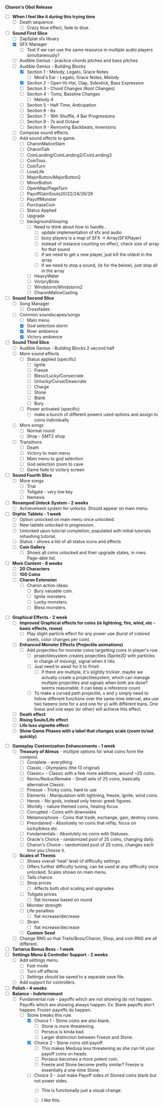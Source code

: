 **Charon's Obol Release**
- [ ] **When I feel like it during this trying time**
	- [ ] Death sequence.
		- [ ] Crazy blue effect, fade to blue.
- [ ] **Sound First Slice**
	- [ ] ZapSplat sfx library
	- [x] SFX Manager
		- [ ] Test if we can use the same resource in multiple audio players simultaneously?
	- [ ] Audible Genius - practice chords pitches and bass pitches
	- [ ] Audible Genius - Building Blocks
		- [x] Section 1 - Melody, Legato, Grace Notes
			- [ ] Mind's Ear - Legato, Grace Notes, Melody
		- [x] Section 2 - Open Hi-Hat, Clap, Sidestick, Bass Expression
		- [ ] Section 3 - Chord Changes (Root Changes)
		- [ ] Section 4 - Toms, Bassline Changes
			- [ ]  Melody 4
		- [ ] Section 5 - Half Time, Anticipation
		- [ ] Section 6 - 6s
		- [ ] Section 7 - 16th Shuffle, 4 Bar Progressions
		- [ ] Section 8 - 7s and Octave
		- [ ] Section 9 - Removing Backbeats, Inversions
	- [ ] Compose sound effects.
	- [ ] Add sound effects to game.
		- [ ] CharonMaliceSlam
		- [ ] CharonTalk
		- [ ] CoinLanding/CoinLanding2/CoinLanding3
		- [ ] CoinToss
		- [ ] CoinTurn
		- [ ] LoseLife
		- [ ] MajorButton/MajorButton2
		- [ ] MinorButton
		- [ ] OpenMap/PageTurn
		- [ ] PayoffGainSouls20/22/24/26/28
		- [ ] PayoffMonster
		- [ ] PurchaseCoin
		- [ ] Status Applied
		- [ ] Upgrade
		- [ ] background/looping
			- [ ] Need to think about how to handle...
				- [ ] update implementation of sfx and audio
				- [ ] busy players is a map of SFX -> Array(SFXPlayer)
				- [ ] instead of instance counting on effect, check size of array for that sound
				- [ ] if we need to get a new player, just kill the oldest in the array
				- [ ] if we need to stop a sound, (ie for the below), just stop all in the array
			- [ ] HeavyWater
			- [ ] VictoryBirds
			- [ ] Windstorm/Windstorm2
			- [ ] CharonMaliceCasting
- [ ] **Sound Second Slice**
	- [ ] Song Manager
		- [ ] Crossfades
	- [ ] Common soundscapes/songs
		- [ ] Main menu
		- [x] God selection storm
		- [x] River ambience
		- [x] Victory ambience
- [ ] **Sound Third Slice**
	- [ ] Audible Genius - Building Blocks 2 second half
	- [ ] More sound effects
		- [ ] Status applied (specific)
			- [ ] Ignite
			- [ ] Freeze
			- [ ] Bless/Lucky/Consecrate
			- [ ] Unlucky/Curse/Desecrate
			- [ ] Charge
			- [ ] Stone
			- [ ] Blank
			- [ ] Bury
		- [ ] Power activated (specific)
			- [ ] make a bunch of different powers used options and assign to coins individually
	- [ ] More songs
		- [ ] Normal round
		- [ ] Shop - SMT2 shop
	- [ ] Transitions
		- [ ] Death
		- [ ] Victory to main menu
		- [ ] Main menu to god selection
		- [ ] God selection zoom to cave
		- [ ] Game fade to victory screen
- [ ] **Sound Fourth Slice**
	- [ ] More songs
		- [ ] Trial
		- [ ] Tollgate - very low key
		- [ ] Nemesis
- [ ] **Revamped Unlock System - 2 weeks**
	- [ ] Achievement system for unlocks. Should appear on main menu.
- [ ] **Orphic Tablets - 1 week**
	- [ ] Option unlocked on main menu once unlocked.
	- [ ] New tablets unlocked in progression.
	- [ ] Unlocked upon tutorial completion, populated with initial tutorials rehashing tutorial.
	- [ ] Status - shows a list of all status icons and effects
	- [ ] **Coin Gallery**
		- [ ] Shows all coins unlocked and their upgrade states, in rows. Page-able list.
- [ ] **More Content - 8 weeks**
	- [ ] **20 Characters**
	- [ ] **100 Coins**
	- [ ] **Charon Extension**
		- [ ] Charon action ideas:
			- [ ] Bury valuable coin.
			- [ ] Ignite monsters.
			- [ ] Lucky monsters.
			- [ ] Bless monsters.
* [ ] **Graphical Effects - 2 week**
	- [ ] **Improved Graphical effects for coins (ie lightning, fire, wind, etc - basic effects, reuse)**
		- [ ] Play slight particle effect for any power use (burst of colored pixels, color changes per coin).
	- [ ] **Enhanced Monster Effects (Projectile animations)**
		- [ ] Add projectiles for monster coins targetting coins in player's row.
			- [ ] projectilesystem creates projectiles (Sprite2D with particles in charge of moving), signal when it hits
			- [ ] Just need to await for it to finish
				- [ ] if there are multiple, it's slightly trickier. maybe we actually create a projectilesystem, which can manage multiple projectiles and signals when both are done? seems reasonable. it can keep a reference count
			- [ ] To make a curved path projectile, x and y simply need to follow different functions over the same time interval; aka use two tweens (one for x and one for y) with different trans. One linear and one expo (or other) will achieve this effect.
	- [ ] **Death effect**
	- [ ] **Rising Souls/Life effect**
	- [ ] **Life loss vignette effect**
	- [ ] **Show Game Phases with a label that changes scale (zoom in/out quickly)**
- [ ] **Gameplay Customization Enhancements - 1 week**
	- [ ] **Treasury of Atreus** - multiple options for what coins form the coinpool.
		- [ ] Complete - everything
		- [ ] Classic - Olympians (the 13 original)
		- [ ] Classic+ - Classic with a few more additions, around ~25 coins.
		- [ ] Remix/Redux/Remake - Small sets of 25 coins, basically alternative Classic.
		- [ ] Finesse - Tricky coins, hard to use
		- [ ] Elements - Manipulation with lightning, freeze, ignite, wind coins.
		- [ ] Heroic - No gods, instead only heroic greek figures.
		- [ ] Worldly - nature themed coins, healing focus
		- [ ] Corrupted - Coins with downsides
		- [ ] Metamorphosis - Coins that trade, exchange, gain, destroy coins.
		- [ ] Preordained - Absolutely no coins that reflip, focus on lucky/bless etc
		- [ ] Fundamentals - Absolutely no coins with Statuses.
		- [ ] Oracle's Choice - randomized pool of 25 coins, changing daily.
		- [ ] Charon's Choice - randomized pool of 25 coins, changes each time you choose it.
	- [ ] **Scales of Themis**
		- [ ] Shows overall 'heat' level of difficulty settings.
		- [ ] Offers further difficulty tuning, can be used at any difficulty once unlocked. Scales shown on main menu.
		- [ ] Tails chance
		- [ ] Shop prices
			- [ ] Affects both obol scaling and upgrades
		- [ ] Tollgate prices
			- [ ] flat increase based on round
		- [ ] Monster strength
		- [ ] Life penalties
			- [ ] flat increase/decrease
		- [ ] Strain
			- [ ] flat increase/decrease
		- [ ] **Custom Seed**
	- [ ] Change RNG so that Trails/Boss/Charon, Shop, and coin RNG are all different.
- [ ] **Tartarus Bonus Boss - 1 week**
- [ ] **Settings Menu & Controller Support - 2 weeks**
	- [ ] Add settings menu.
		- [ ] Fast mode
		- [ ] Turn off effects
		- [ ] Settings should be saved to a separate save file.
	- [ ] Add support for controllers.
- [ ] **Polish - 4 weeks**
- [ ] **Balance - Indeterminant**
	- [ ] Fundamental rule - payoffs which are not showing do not happen. Payoffs which are showing always happen. Ex: Blank payoffs don't happen; Frozen payoffs do happen.
		- [ ] Stone breaks this rule. 
			- [x] Choice 1 - Stone coins are also blank.
				- [ ] Stone is more threatening.
				- [ ] Perseus is kinda bad.
				- [ ] Larger distinction between Freeze and Stone.
			- [x] Choice 2 - Stone coins still payoff.
				- [ ] This makes Medusa less threatening as she can hit your payoff coins on heads.
				- [ ] Perseus becomes a more potent coin.
				- [ ] Freeze and Stone become pretty similar? Freeze is essentially a one-time Stone.
			- [ ] Choice 3 - Just make Payoff sides of Stoned coins blank but not power sides. 
				- [ ] This is functionally just a visual change.
				- [ ] I like this.

